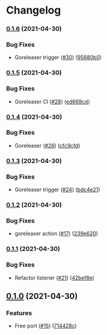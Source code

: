 # Changelog

### [0.1.6](https://www.github.com/sawadashota/unifi-doorbell-chime/compare/v0.1.5...v0.1.6) (2021-04-30)


### Bug Fixes

* Goreleaser trigger ([#30](https://www.github.com/sawadashota/unifi-doorbell-chime/issues/30)) ([95680b0](https://www.github.com/sawadashota/unifi-doorbell-chime/commit/95680b01f5b8f087e691149eb13832befedeb67f))

### [0.1.5](https://www.github.com/sawadashota/unifi-doorbell-chime/compare/v0.1.4...v0.1.5) (2021-04-30)


### Bug Fixes

* Goreleaser CI ([#28](https://www.github.com/sawadashota/unifi-doorbell-chime/issues/28)) ([ed669cd](https://www.github.com/sawadashota/unifi-doorbell-chime/commit/ed669cd765ace21a8b2c5e67d534c67f7d3da89d))

### [0.1.4](https://www.github.com/sawadashota/unifi-doorbell-chime/compare/v0.1.3...v0.1.4) (2021-04-30)


### Bug Fixes

* Goreleaser ([#26](https://www.github.com/sawadashota/unifi-doorbell-chime/issues/26)) ([cfc9cfd](https://www.github.com/sawadashota/unifi-doorbell-chime/commit/cfc9cfd64cfabe70f483b0a20efb1585a5e96445))

### [0.1.3](https://www.github.com/sawadashota/unifi-doorbell-chime/compare/v0.1.2...v0.1.3) (2021-04-30)


### Bug Fixes

* Goreleaser trigger ([#24](https://www.github.com/sawadashota/unifi-doorbell-chime/issues/24)) ([bdc4e21](https://www.github.com/sawadashota/unifi-doorbell-chime/commit/bdc4e21361f70dc5998901a3d5428fd92432b518))

### [0.1.2](https://www.github.com/sawadashota/unifi-doorbell-chime/compare/v0.1.1...v0.1.2) (2021-04-30)


### Bug Fixes

* goreleaser action ([#17](https://www.github.com/sawadashota/unifi-doorbell-chime/issues/17)) ([239e620](https://www.github.com/sawadashota/unifi-doorbell-chime/commit/239e620a7a6625561ceab87941595d0e383408cf))

### [0.1.1](https://www.github.com/sawadashota/unifi-doorbell-chime/compare/v0.1.0...v0.1.1) (2021-04-30)


### Bug Fixes

* Refactor listener ([#21](https://www.github.com/sawadashota/unifi-doorbell-chime/issues/21)) ([42bef8e](https://www.github.com/sawadashota/unifi-doorbell-chime/commit/42bef8e679d07cba794c740da06f1bb725898e49))

## [0.1.0](https://www.github.com/sawadashota/unifi-doorbell-chime/compare/v0.0.7...v0.1.0) (2021-04-30)


### Features

* Free port ([#15](https://www.github.com/sawadashota/unifi-doorbell-chime/issues/15)) ([714428c](https://www.github.com/sawadashota/unifi-doorbell-chime/commit/714428c873b4a5dbdfe0bfb015c592fc165631cc))
